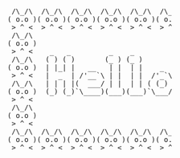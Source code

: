 <pre>
                      /\_/\  /\_/\  /\_/\  /\_/\  /\_/\  /\_/\  /\_/\  /\_/\  /\_/\  /\_/\  /\_/\  /\_/\  /\_/\ 
                     ( o.o )( o.o )( o.o )( o.o )( o.o )( o.o )( o.o )( o.o )( o.o )( o.o )( o.o )( o.o )( o.o )
                      > ^ <  > ^ <  > ^ <  > ^ <  > ^ <  > ^ <  > ^ <  > ^ <  > ^ <  > ^ <  > ^ <  > ^ <  > ^ < 
                      /\_/\                                                                               /\_/\ 
                     ( o.o )                                                                             ( o.o )
                      > ^ <    _   _         _    _              _       _              _        _  _     > ^ < 
                      /\_/\   ( ) ( )       (_ ) (_ )           ( )  _  ( )            (_ )     ( )( )    /\_/\ 
                     ( o.o )  | |_| |   __   | |  | |    _      | | ( ) | |   _    _ __ | |    _| || |   ( o.o )
                      > ^ <   |  _  | /'__`\ | |  | |  /'_`\    | | | | | | /'_`\ ( '__)| |  /'_` || |    > ^ < 
                      /\_/\   | | | |(  ___/ | |  | | ( (_) )   | (_/ \_) |( (_) )| |   | | ( (_| || |    /\_/\ 
                     ( o.o )  (_) (_)`\____)(___)(___)`\___/'   `\___x___/'`\___/'(_)  (___)`\__,_)(_)   ( o.o )
                      > ^ <                                                                        (_)    > ^ < 
                      /\_/\                                                                               /\_/\ 
                     ( o.o )                                                                             ( o.o )
                      > ^ <                                                                               > ^ < 
                      /\_/\  /\_/\  /\_/\  /\_/\  /\_/\  /\_/\  /\_/\  /\_/\  /\_/\  /\_/\  /\_/\  /\_/\  /\_/\ 
                     ( o.o )( o.o )( o.o )( o.o )( o.o )( o.o )( o.o )( o.o )( o.o )( o.o )( o.o )( o.o )( o.o )
                      > ^ <  > ^ <  > ^ <  > ^ <  > ^ <  > ^ <  > ^ <  > ^ <  > ^ <  > ^ <  > ^ <  > ^ <  > ^ < 
</pre>
